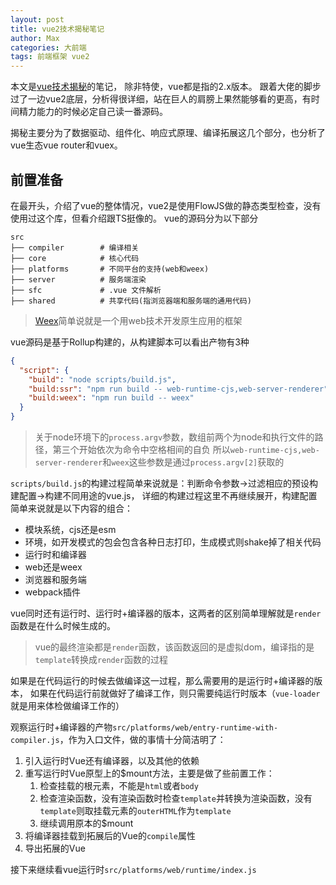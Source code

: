 ```yaml
---
layout: post
title: vue2技术揭秘笔记
author: Max
categories: 大前端
tags: 前端框架 vue2
---
```


本文是[vue技术揭秘](https://ustbhuangyi.github.io/vue-analysis/v2/prepare/)的笔记，
除非特使，vue都是指的2.x版本。
跟着大佬的脚步过了一边vue2底层，分析得很详细，站在巨人的肩膀上果然能够看的更高，有时间精力能力的时候必定自己读一番源码。

揭秘主要分为了数据驱动、组件化、响应式原理、编译拓展这几个部分，也分析了vue生态vue router和vuex。

## 前置准备

在最开头，介绍了vue的整体情况，vue2是使用FlowJS做的静态类型检查，没有使用过这个库，但看介绍跟TS挺像的。
vue的源码分为以下部分
```
src
├── compiler        # 编译相关 
├── core            # 核心代码 
├── platforms       # 不同平台的支持(web和weex)
├── server          # 服务端渲染
├── sfc             # .vue 文件解析
├── shared          # 共享代码(指浏览器端和服务端的通用代码)
```

> [Weex](https://doc.weex.io/zh/)简单说就是一个用web技术开发原生应用的框架

vue源码是基于Rollup构建的，从构建脚本可以看出产物有3种
```json
{
  "script": {
    "build": "node scripts/build.js",
    "build:ssr": "npm run build -- web-runtime-cjs,web-server-renderer",
    "build:weex": "npm run build -- weex"
  }
}
```

> 关于node环境下的`process.argv`参数，数组前两个为node和执行文件的路径，第三个开始依次为命令中空格相间的自负
> 所以`web-runtime-cjs,web-server-renderer`和`weex`这些参数是通过`process.argv[2]`获取的

`scripts/build.js`的构建过程简单来说就是：判断命令参数->过滤相应的预设构建配置->构建不同用途的vue.js，
详细的构建过程这里不再继续展开，构建配置简单来说就是以下内容的组合：
- 模块系统，cjs还是esm
- 环境，如开发模式的包会包含各种日志打印，生成模式则shake掉了相关代码
- 运行时和编译器
- web还是weex
- 浏览器和服务端
- webpack插件

vue同时还有运行时、运行时+编译器的版本，这两者的区别简单理解就是`render`函数是在什么时候生成的。

> vue的最终渲染都是`render`函数，该函数返回的是虚拟dom，编译指的是`template`转换成`render`函数的过程

如果是在代码运行的时候去做编译这一过程，那么需要用的是运行时+编译器的版本，
如果在代码运行前就做好了编译工作，则只需要纯运行时版本（`vue-loader`就是用来体检做编译工作的）

观察运行时+编译器的产物`src/platforms/web/entry-runtime-with-compiler.js`，作为入口文件，做的事情十分简洁明了：
1. 引入运行时Vue还有编译器，以及其他的依赖
2. 重写运行时Vue原型上的$mount方法，主要是做了些前置工作：
   1. 检查挂载的根元素，不能是`html`或者`body`
   2. 检查渲染函数，没有渲染函数时检查`template`并转换为渲染函数，没有`template`则取挂载元素的`outerHTML`作为`template`
   3. 继续调用原本的$mount
3. 将编译器挂载到拓展后的Vue的`compile`属性
4. 导出拓展的Vue

接下来继续看vue运行时`src/platforms/web/runtime/index.js`



